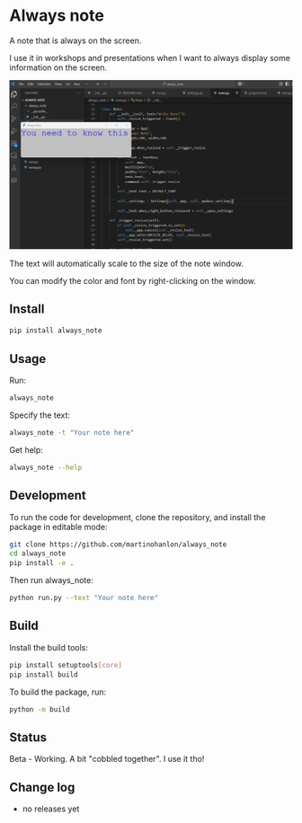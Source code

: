 # Always note

A note that is always on the screen.

I use it in workshops and presentations when I want to always display some information on the screen.

![Always note](docs/note.png)

The text will automatically scale to the size of the note window.

You can modify the color and font by right-clicking on the window.

## Install

```bash
pip install always_note
```

## Usage

Run:

```bash
always_note
```

Specify the text:

```bash
always_note -t "Your note here"
```

Get help:

```bash
always_note --help
```

## Development

To run the code for development, clone the repository, and install the package in editable mode:

```bash
git clone https://github.com/martinohanlon/always_note
cd always_note
pip install -e .
```

Then run always_note:

```bash
python run.py --text "Your note here"
```

## Build

Install the build tools:

```bash
pip install setuptools[core]
pip install build
```

To build the package, run:

```bash
python -m build
```

## Status

Beta - Working. A bit "cobbled together". I use it tho!

## Change log

- no releases yet